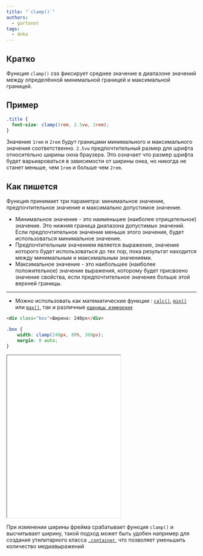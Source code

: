 ```yaml
---
title: "`clamp()`"
authors:
  - gartonot
tags:
  - doka
---
```


## Кратко
Функция `clamp()` css фиксирует среднее значение в диапазоне значений между определённой минимальной границей и максимальной границей.

## Пример

```css
.title {
  font-size: clamp(1rem, 2.5vw, 2rem);
}
```

Значение `1rem` и `2rem` будут границами минимального и максимального значения соответственно. `2.5vw` предпочтительный размер для шрифта относительно ширины окна браузера. Это означает что размер шрифта будет варьиароваться в зависимости от ширины онка, но никогда не станет меньше, чем `1rem` и больше чем `2rem`.

## Как пишется

Функция принимает три параметра: минимальное значение, предпочтительное значение и максимально допустимое значение.

- Минимальное значение - это наименьшее (наиболее отрицательное) значение. Это нижняя граница диапазона допустимых значений. Если предпочтительное значение меньше этого значения, будет использоваться минимальное значение.
- Предпочтительным значением является выражение, значение которого будет использоваться до тех пор, пока результат находится между минимальным и максимальным значениями.
- Максимальное значение - это наибольшее (наиболее положительное) значение выражения, которому будет присвоено значение свойства, если предпочтительное значение больше этой верхней границы.
---
- Можно использовать как математические функции : [`calc()`](/css/calc/), [`min()`](/css/min/) или [`max()`](/css/max/), так и различные [`единицы измерения`](/css/numeric-types/)
```html
<div class="box">Ширина: 240px</div>
```

```css
.box {
    width: clamp(240px, 80%, 360px);
    margin: 0 auto;
}
```

<iframe title="Размер блока" src="demos/dynamic-width/" height="430"></iframe>

При изменении ширины фрейма срабатывает функция `clamp()` и высчитывает ширину, такой подход может быть удобен например для создания утилитарного класса [`.container`](/recipes/container/), что позволяет уменьшить количество медиавыражений
